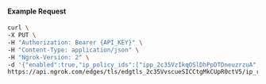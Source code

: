 <!-- Code generated for API Clients. DO NOT EDIT. -->

#### Example Request

```bash
curl \
-X PUT \
-H "Authorization: Bearer {API_KEY}" \
-H "Content-Type: application/json" \
-H "Ngrok-Version: 2" \
-d '{"enabled":true,"ip_policy_ids":["ipp_2c35VzIkqOSlDhPpDTDneuzrzuA","ipp_2c35W0LnOMd38ehZ38zYOjsVGpG"]}' \
https://api.ngrok.com/edges/tls/edgtls_2c35VvscueSICCtgMkCUpR0ctV5/ip_restriction
```
